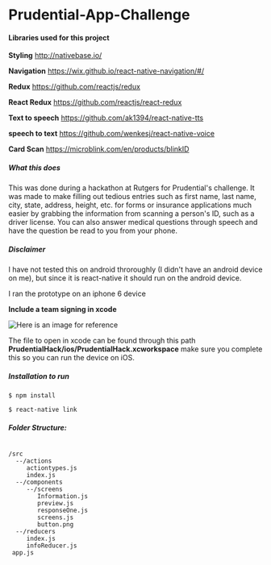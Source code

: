 # Prudential-App-Challenge

#### Libraries used for this project

**Styling**
http://nativebase.io/

**Navigation**
https://wix.github.io/react-native-navigation/#/

**Redux**
https://github.com/reactjs/redux

**React Redux**
https://github.com/reactjs/react-redux

**Text to speech**
https://github.com/ak1394/react-native-tts

**speech to text**
https://github.com/wenkesj/react-native-voice

**Card Scan**
https://microblink.com/en/products/blinkID

##### What this does
This was done during a hackathon at Rutgers for Prudential's challenge. It was made to make filling out tedious entries such as first name, last name, city, state, address, height, etc.
for forms or insurance applications
much easier by grabbing the information from scanning a person's ID, such as a driver license. You can also answer medical questions through speech and have the question be read to you from your phone.


##### Disclaimer
I have not tested this on android throroughly (I didn't have an android device on me), but since it is react-native it should run on the android device.

I ran the prototype on an iphone 6 device

**Include a team signing in xcode**

![Here is an image for reference](https://cl.ly/2k2T1v082z0F)

The file to open in xcode can be found through this path **PrudentialHack/ios/PrudentialHack.xcworkspace** make sure you complete this so you can run the device on iOS.

##### Installation to run

```
$ npm install
```

```
$ react-native link
```

##### Folder Structure:

```

/src
  --/actions
     actiontypes.js
     index.js
  --/components
     --/screens
        Information.js
        preview.js
        responseOne.js
        screens.js
        button.png
  --/reducers
     index.js
     infoReducer.js
 app.js
 
```

